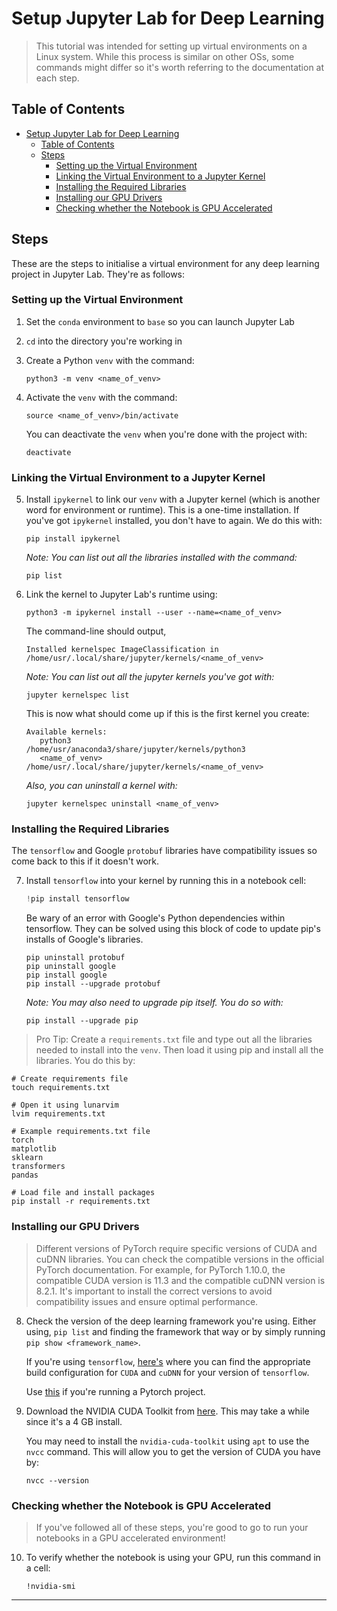 # Setup Jupyter Lab for Deep Learning
> This tutorial was intended for setting up virtual environments on a Linux system. While this process is similar on other OSs, some commands might differ so it's worth referring to the documentation at each step.  

## Table of Contents
- [Setup Jupyter Lab for Deep Learning](#setup-jupyter-lab-for-deep-learning)
  - [Table of Contents](#table-of-contents)
  - [Steps](#steps)
    - [Setting up the Virtual Environment](#setting-up-the-virtual-environment)
    - [Linking the Virtual Environment to a Jupyter Kernel](#linking-the-virtual-environment-to-a-jupyter-kernel)
    - [Installing the Required Libraries](#installing-the-required-libraries)
    - [Installing our GPU Drivers](#installing-our-gpu-drivers)
    - [Checking whether the Notebook is GPU Accelerated](#checking-whether-the-notebook-is-gpu-accelerated)

## Steps
These are the steps to initialise a virtual environment for any deep learning project in Jupyter Lab. They're as follows:

### Setting up the Virtual Environment
1. Set the `conda` environment to `base` so you can launch Jupyter Lab

2. `cd` into the directory you're working in

3. Create a Python `venv` with the command:
   ```shell
   python3 -m venv <name_of_venv>
   ```

4. Activate the `venv` with the command:
   ```shell
   source <name_of_venv>/bin/activate
   ```

   You can deactivate the `venv` when you're done with the project with:
   ```shell
   deactivate
   ```

### Linking the Virtual Environment to a Jupyter Kernel
5. Install `ipykernel` to link our `venv` with a Jupyter kernel (which is another word for environment or runtime). This is a one-time installation. If you've got `ipykernel` installed, you don't have to again. We do this with:
   ```shell
   pip install ipykernel
   ```
   *Note: You can list out all the libraries installed with the command:*
   ```shell
   pip list
   ```

6. Link the kernel to Jupyter Lab's runtime using:
   ```shell
   python3 -m ipykernel install --user --name=<name_of_venv>
   ```

   The command-line should output,
   ```shell
   Installed kernelspec ImageClassification in /home/usr/.local/share/jupyter/kernels/<name_of_venv>
   ```

   *Note: You can list out all the jupyter kernels you've got with:*
   ```shell
   jupyter kernelspec list
   ```

   This is now what should come up if this is the first kernel you create:
   ```shell
   Available kernels:
      python3                /home/usr/anaconda3/share/jupyter/kernels/python3
      <name_of_venv>         /home/usr/.local/share/jupyter/kernels/<name_of_venv>
   ```

   *Also, you can uninstall a kernel with:*
   ```shell
   jupyter kernelspec uninstall <name_of_venv>
   ```

### Installing the Required Libraries
The `tensorflow` and Google `protobuf` libraries have compatibility issues so come back to this if it doesn't work.

7. Install `tensorflow` into your kernel by running this in a notebook cell:
   ```py
   !pip install tensorflow
   ```

   Be wary of an error with Google's Python dependencies within tensorflow. They can be solved using this block of code to update pip's installs of Google's libraries.
   ```shell
   pip uninstall protobuf
   pip uninstall google
   pip install google 
   pip install --upgrade protobuf
   ```

   *Note: You may also need to upgrade pip itself. You do so with:*
   ```shell
   pip install --upgrade pip
   ```

> Pro Tip: Create a `requirements.txt` file and type out all the libraries needed to install into the `venv`. Then load it using pip and install all the libraries. You do this by:
```shell
# Create requirements file
touch requirements.txt

# Open it using lunarvim
lvim requirements.txt

# Example requirements.txt file
torch
matplotlib
sklearn
transformers
pandas

# Load file and install packages
pip install -r requirements.txt
```

### Installing our GPU Drivers 
> Different versions of PyTorch require specific versions of CUDA and cuDNN libraries. You can check the compatible versions in the official PyTorch documentation. For example, for PyTorch 1.10.0, the compatible CUDA version is 11.3 and the compatible cuDNN version is 8.2.1. It's important to install the correct versions to avoid compatibility issues and ensure optimal performance.

8. Check the version of the deep learning framework you're using. Either using, `pip list` and finding the framework that way or by simply running `pip show <framework_name>`. 

   If you're using `tensorflow`, [here's](https://www.tensorflow.org/install/source#tested_build_configurations) where you can find the appropriate build configuration for `CUDA` and `cuDNN` for your version of `tensorflow`.

   Use [this](https://github.com/pytorch/pytorch#from-source) if you're running a Pytorch project.

9. Download the NVIDIA CUDA Toolkit from [here](https://developer.nvidia.com/cuda-toolkit). This may take a while since it's a 4 GB install.

   You may need to install the `nvidia-cuda-toolkit` using `apt` to use the `nvcc` command. This will allow you to get the version of CUDA you have by:
   ```shell
   nvcc --version
   ```
### Checking whether the Notebook is GPU Accelerated
> If you've followed all of these steps, you're good to go to run your notebooks in a GPU accelerated environment! 

10. To verify whether the notebook is using your GPU, run this command in a cell:
      ```shell
      !nvidia-smi
      ```

---